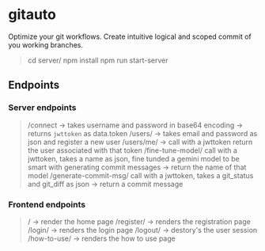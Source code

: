 # gitauto
Optimize your git workflows. Create intuitive logical and scoped commit of you working branches.

> cd server/
> npm install
> npm run start-server

## Endpoints

### Server endpoints
> /connect -> takes username and password in base64 encoding -> returns `jwttoken` as data.token
> /users/ -> takes email and password as json and register a new user
> /users/me/ -> call with a jwttoken return the user associated with that token
> /fine-tune-model/ call with a jwttoken, takes a name as json, fine tunded a gemini model to be smart with generating commit messages -> return the name of that model
> /generate-commit-msg/ call with a jwttoken, takes a git_status and git_diff as json -> return a commit message
>

### Frontend endpoints
> / -> render the home page
> /register/ -> renders the registration page
> /login/ -> renders the login page
> /logout/ -> destory's the user session
> /how-to-use/ -> renders the how to use page
